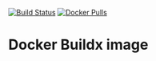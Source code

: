 [![Build Status](https://drone-github.chrz.de/api/badges/StarGate01/buildx-image/status.svg)](https://drone-github.chrz.de/StarGate01/buildx-image)
[![Docker Pulls](https://img.shields.io/docker/pulls/stargate01/buildx)](https://hub.docker.com/r/stargate01/buildx)

# Docker Buildx image
